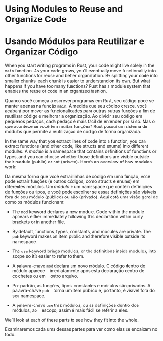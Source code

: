 # Using Modules to Reuse and Organize Code
# Usando Módulos para Reutilizar e Organizar Código

When you start writing programs in Rust, your code might live solely in the
`main` function. As your code grows, you’ll eventually move functionality into
other functions for reuse and better organization. By splitting your code into
smaller chunks, each chunk is easier to understand on its own. But what happens
if you have too many functions? Rust has a module system that enables the reuse
of code in an organized fashion.

Quando você começa a escrever programas em Rust, seu código pode se manter apenas na
função `main`. À medida que seu código cresce, você acabará por mover as funcionalidades para
outras outras funções a fim de reutilizar código e melhorar a organização. Ao dividir seu código em
pequenos pedaços, cada pedaço é mais fácil de entender por si só. Mas o que acontece
se você tem muitas funções? Rust possui um sistema de módulos que permite a reutilização
de código de forma organizada.

In the same way that you extract lines of code into a function, you can extract
functions (and other code, like structs and enums) into different modules. A
*module* is a namespace that contains definitions of functions or types, and
you can choose whether those definitions are visible outside their module
(public) or not (private). Here’s an overview of how modules work:

Da mesma forma que você extrai linhas de código em uma função, você pode extrair
funções (e outros códigos, como structs e enums) em diferentes módulos. Um
*módulo* é um namespace que contém definições de funções ou tipos, e
você pode escolher se essas definições são visíveis fora de seu módulo
(público) ou não (privado). Aqui está uma visão geral de como os módulos funcionam:

* The `mod` keyword declares a new module. Code within the module appears
  either immediately following this declaration within curly brackets or in
  another file.
* By default, functions, types, constants, and modules are private. The `pub`
  keyword makes an item public and therefore visible outside its namespace.
* The `use` keyword brings modules, or the definitions inside modules, into
  scope so it’s easier to refer to them.

* A palavra-chave `mod` declara um novo módulo. O código dentro do módulo aparece
   imediatamente após esta declaração dentro de colchetes ou em
   outro arquivo.
* Por padrão, as funções, tipos, constantes e módulos são privados. A palavra-chave `pub`
    torna um item público e, portanto, é visível fora do seu namespace.
* A palavra-chave `use` traz módulos, ou as definições dentro dos módulos, ao
   escopo, assim é mais fácil se referir a eles.

We’ll look at each of these parts to see how they fit into the whole.

Examinaremos cada uma dessas partes para ver como elas se encaixam no todo.

